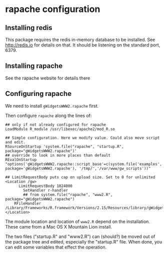 rapache configuration
=====================

Installing redis
-----------------

This package requires the redis in-memory database to be
installed. See http://redis.io for details on that. It should be
listening on the standard port, 6379. 


Installing rapache
------------------

See the rapache website for details there


Configuring rapache
------------------

We need to install `gWidgetsWWW2.rapache` first. 

Then configure `rapache` along the lines of:

```
## only if not already configured for rapache
LoadModule R_module /usr/libexec/apache2/mod_R.so

## Simple configuration. Here we modify value. Could also move script and edit.
RSourceOnStartup 'system.file("rapache", "startup.R", package="gWidgetsWWW2.rapache")'
## override to look in more places than default
REvalOnStartup "options('gWidgetsWWW2.rapache::script_base'=c(system.file('examples', package='gWidgetsWWW2.rapache'), '/tmp/','/var/www/gw_scripts'))"

## LimitRequestBody puts cap on upload size. Set to 0 for unlimited
<Location /gw>
	  LimitRequestBody 1024000
        SetHandler r-handler
        ## from system.file("rapache", "www2.R", package="gWidgetsWWW2.rapache")
	RFileHandler /Library/Frameworks/R.framework/Versions/2.15/Resources/library/gWidgetsWWW2.rapache/rapache/www2.R
</Location>
```


The module location and location of `www2.R` depend on the
installation. These came from a Mac OS X Mountain Lion install.

The two files ("startup.R" and "www2.R") can (should?) be moved out of
the package tree and edited, especially the "startup.R" file. When
done, you can edit some variables that effect the operation.
